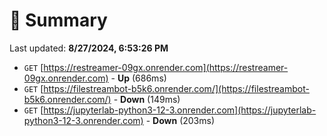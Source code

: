 # 📖 Summary
Last updated: **8/27/2024, 6:53:26 PM**

- `GET` [https://restreamer-09gx.onrender.com](https://restreamer-09gx.onrender.com) - **Up** (686ms)
- `GET` [https://filestreambot-b5k6.onrender.com/](https://filestreambot-b5k6.onrender.com/) - **Down** (149ms)
- `GET` [https://jupyterlab-python3-12-3.onrender.com](https://jupyterlab-python3-12-3.onrender.com) - **Down** (203ms)
